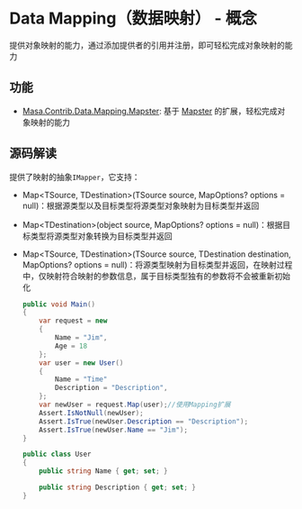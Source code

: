 # Data Mapping（数据映射） - 概念

提供对象映射的能力，通过添加提供者的引用并注册，即可轻松完成对象映射的能力

## 功能

* [Masa.Contrib.Data.Mapping.Mapster](/framework/building-blocks/mapping/mapster): 基于 [Mapster](https://github.com/MapsterMapper/Mapster) 的扩展，轻松完成对象映射的能力

## 源码解读

提供了映射的抽象`IMapper`，它支持：

* Map\<TSource, TDestination\>(TSource source, MapOptions? options = null)：根据源类型以及目标类型将源类型对象映射为目标类型并返回

* Map\<TDestination\>(object source, MapOptions? options = null)：根据目标类型将源类型对象转换为目标类型并返回

* Map\<TSource, TDestination\>(TSource source, TDestination destination, MapOptions? options = null)：将源类型映射为目标类型并返回，在映射过程中，仅映射符合映射的参数信息，属于目标类型独有的参数将不会被重新初始化

  ```csharp
  public void Main()
  {
      var request = new
      {
          Name = "Jim",
          Age = 18
      };
      var user = new User()
      {
          Name = "Time"
          Description = "Description",
      };
      var newUser = request.Map(user);//使用Mapping扩展
      Assert.IsNotNull(newUser);
      Assert.IsTrue(newUser.Description == "Description");
      Assert.IsTrue(newUser.Name == "Jim");
  }
  
  public class User
  {
      public string Name { get; set; }
  
      public string Description { get; set; }
  }
  ```
